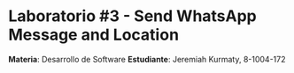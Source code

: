 # Laboratorio #3 - Send WhatsApp Message and Location

**Materia**: Desarrollo de Software
**Estudiante**: Jeremiah Kurmaty, 8-1004-172
